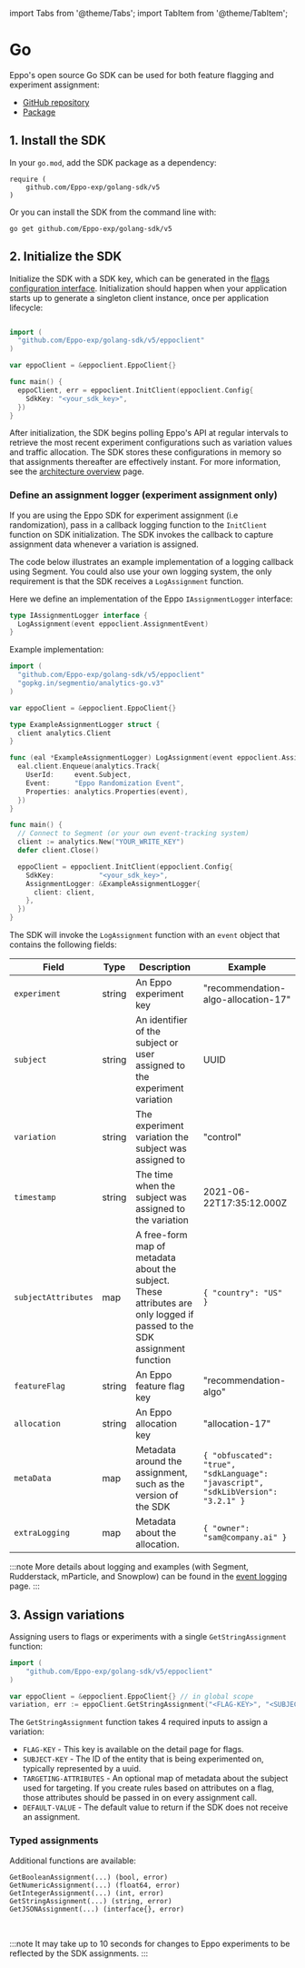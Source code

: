 import Tabs from '@theme/Tabs';
import TabItem from '@theme/TabItem';

# Go

Eppo's open source Go SDK can be used for both feature flagging and experiment assignment:

- [GitHub repository](https://github.com/Eppo-exp/golang-sdk)
- [Package](https://pkg.go.dev/github.com/Eppo-exp/golang-sdk)

## 1. Install the SDK

In your `go.mod`, add the SDK package as a dependency:

```
require (
	github.com/Eppo-exp/golang-sdk/v5
)
```

Or you can install the SDK from the command line with:

```
go get github.com/Eppo-exp/golang-sdk/v5
```

## 2. Initialize the SDK

Initialize the SDK with a SDK key, which can be generated in the [flags configuration interface](https://eppo.cloud/feature-flags/keys). Initialization should happen when your application starts up to generate a singleton client instance, once per application lifecycle:

```go

import (
  "github.com/Eppo-exp/golang-sdk/v5/eppoclient"
)

var eppoClient = &eppoclient.EppoClient{}

func main() {
  eppoClient, err = eppoclient.InitClient(eppoclient.Config{
    SdkKey: "<your_sdk_key>",
  })
}
```

After initialization, the SDK begins polling Eppo's API at regular intervals to retrieve the most recent experiment configurations such as variation values and traffic allocation. The SDK stores these configurations in memory so that assignments thereafter are effectively instant. For more information, see the [architecture overview](/sdks/overview) page.

### Define an assignment logger (experiment assignment only)

If you are using the Eppo SDK for experiment assignment (i.e randomization), pass in a callback logging function to the `InitClient` function on SDK initialization. The SDK invokes the callback to capture assignment data whenever a variation is assigned.

The code below illustrates an example implementation of a logging callback using Segment. You could also use your own logging system, the only requirement is that the SDK receives a `LogAssignment` function. 

Here we define an implementation of the Eppo `IAssignmentLogger` interface:

```go
type IAssignmentLogger interface {
  LogAssignment(event eppoclient.AssignmentEvent)
}
```

Example implementation:

```go
import (
  "github.com/Eppo-exp/golang-sdk/v5/eppoclient"
  "gopkg.in/segmentio/analytics-go.v3"
)

var eppoClient = &eppoclient.EppoClient{}

type ExampleAssignmentLogger struct {
  client analytics.Client
}

func (eal *ExampleAssignmentLogger) LogAssignment(event eppoclient.AssignmentEvent) {
  eal.client.Enqueue(analytics.Track{
    UserId:     event.Subject,
    Event:      "Eppo Randomization Event",
    Properties: analytics.Properties(event),
  })
}

func main() {
  // Connect to Segment (or your own event-tracking system)
  client := analytics.New("YOUR_WRITE_KEY")
  defer client.Close()

  eppoClient = eppoclient.InitClient(eppoclient.Config{
    SdkKey:           "<your_sdk_key>",
    AssignmentLogger: &ExampleAssignmentLogger{
      client: client,
    },
  })
}
```

The SDK will invoke the `LogAssignment` function with an `event` object that contains the following fields:

| Field                     | Type                        | Description                                                                                                                          | Example                             |
| ------------------------- | --------------------------- | ------------------------------------------------------------------------------------------------------------------------------------ | ----------------------------------- |
| `experiment`              | string                      | An Eppo experiment key                                                                                                   | "recommendation-algo-allocation-17" |
| `subject`                 | string                      | An identifier of the subject or user assigned to the experiment variation                                                | UUID                                |
| `variation`               | string                      | The experiment variation the subject was assigned to                                                                     | "control"                           |
| `timestamp`               | string                      | The time when the subject was assigned to the variation                                                                  | 2021-06-22T17:35:12.000Z            |
| `subjectAttributes`       | map                         | A free-form map of metadata about the subject. These attributes are only logged if passed to the SDK assignment function | `{ "country": "US" }`               |
| `featureFlag`             | string                      | An Eppo feature flag key                                                                                                 | "recommendation-algo"               |
| `allocation`              | string                      | An Eppo allocation key                                                                                                   | "allocation-17"                     |
| `metaData`                | map                         | Metadata around the assignment, such as the version of the SDK                                                           | `{ "obfuscated": "true", "sdkLanguage": "javascript", "sdkLibVersion": "3.2.1" }` |
| `extraLogging`            | map                         | Metadata about the allocation.                 | `{ "owner": "sam@company.ai" }` |


:::note
More details about logging and examples (with Segment, Rudderstack, mParticle, and Snowplow) can be found in the [event logging](/sdks/event-logging/) page.
:::

## 3. Assign variations

Assigning users to flags or experiments with a single `GetStringAssignment` function:

```go
import (
	"github.com/Eppo-exp/golang-sdk/v5/eppoclient"
)

var eppoClient = &eppoclient.EppoClient{} // in global scope
variation, err := eppoClient.GetStringAssignment("<FLAG-KEY>", "<SUBJECT-KEY>", <TARGETING-ATTRIBUTES>, <DEFAULT-VALUE>);
```

The `GetStringAssignment` function takes 4 required inputs to assign a variation:

- `FLAG-KEY` - This key is available on the detail page for flags.
- `SUBJECT-KEY` - The ID of the entity that is being experimented on, typically represented by a uuid.
- `TARGETING-ATTRIBUTES` - An optional map of metadata about the subject used for targeting. If you create rules based on attributes on a flag, those attributes should be passed in on every assignment call.
- `DEFAULT-VALUE` - The default value to return if the SDK does not receive an assignment.

### Typed assignments

Additional functions are available:

```
GetBooleanAssignment(...) (bool, error)
GetNumericAssignment(...) (float64, error)
GetIntegerAssignment(...) (int, error)
GetStringAssignment(...) (string, error)
GetJSONAssignment(...) (interface{}, error)
```

<br />

:::note
It may take up to 10 seconds for changes to Eppo experiments to be reflected by the SDK assignments.
:::
